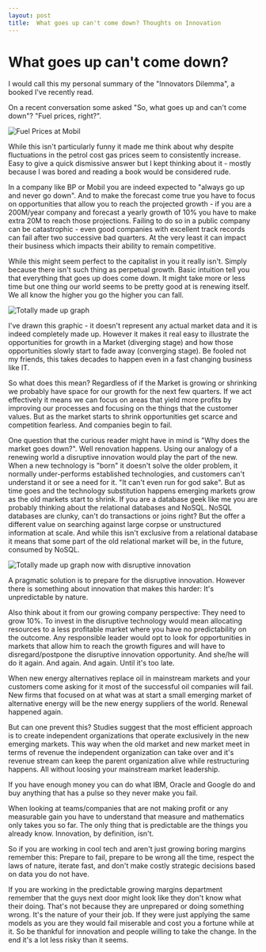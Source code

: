 ```yaml
---
layout: post
title:  What goes up can't come down? Thoughts on Innovation
---
```


# What goes up can't come down?

I would call this my personal summary of the "Innovators Dilemma", a booked I've recently read.

On a recent conversation some asked "So, what goes up and can't come down"? "Fuel prices, right?". 

![Fuel Prices at Mobil](http://farm3.static.flickr.com/2209/2172714605_79f99faa62_m_d.jpg)

While this isn't particularly funny it made me think about why despite fluctuations in the petrol cost gas prices seem to consistently increase. Easy to give a quick dismissive answer but I kept thinking about it - mostly because I was bored and reading a book would be considered rude. 

In a company like BP or Mobil you are indeed expected to "always go up and never go down". And to make the forecast come true you have to focus on opportunities that allow you to reach the projected growth - if you are a 200M/year company and forecast a yearly growth of 10% you have to make extra 20M to reach those projections. Failing to do so in a public company can be catastrophic - even good companies with excellent track records can fail after two successive bad quarters. At the very least it can impact their business which impacts their ability to remain competitive.

While this might seem perfect to the capitalist in you it really isn't. Simply because there isn't such thing as perpetual growth. Basic intuition tell you that everything that goes up does come down. It might take more or less time but one thing our world seems to be pretty good at is renewing itself. We all know the higher you go the higher you can fall.

![Totally made up graph](https://img.skitch.com/20110224-8c12hhm7es4ftwjj4giaq6fxgj.jpg)

I've drawn this graphic - it doesn't represent any actual market data and it is indeed completely made up. However it makes it real easy to illustrate the opportunities for growth in a Market (diverging stage) and how those opportunities slowly start to fade away (converging stage). Be fooled not my friends, this takes decades to happen even in a fast changing business like IT. 

So what does this mean? Regardless of if the Market is growing or shrinking we probably have space for our growth for the next few quarters. If we act effectively it means we can focus on areas that yield more profits by improving our processes and focusing on the things that the customer values. But as the market starts to shrink opportunities get scarce and competition fearless. And companies begin to fail.

One question that the curious reader might have in mind is "Why does the market goes down?". Well renovation happens. Using our analogy of a renewing world a disruptive innovation would play the part of the new. When a new technology is  "born" it doesn't solve the older problem, it normally under-performs established technologies, and customers can't understand it or see a need for it. "It can't even run for god sake". But as time goes and the technology substitution happens emerging markets grow as the old markets start to shrink. If you are a database geek like me you are probably thinking about the relational databases and NoSQL. NoSQL databases are clunky, can't do transactions or joins right? But the offer a different value on searching against large corpse or unstructured information at scale. And while this isn't exclusive from a relational database it means that some part of the old relational market will be, in the future, consumed by NoSQL.

![Totally made up graph now with disruptive innovation](https://img.skitch.com/20110224-rqif44ipdybxeia43d4he375ym.jpg)

A pragmatic solution is to prepare for the disruptive innovation. However there is something about innovation that makes this harder: It's unpredictable by nature. 

Also think about it from our growing company perspective: They need to grow 10%. To invest in the disruptive technology would mean allocating resources to a less profitable market where you have no predictability on the outcome. Any responsible leader would opt to look for opportunities in markets that allow him to reach the growth figures and will have to disregard/postpone the disruptive innovation opportunity. And she/he will do it again. And again. And again. Until it's too late. 

When new energy alternatives replace oil in mainstream markets and your customers come asking for it most of the successful oil companies will fail. New firms that focused on at what was at start a small emerging market of alternative energy will be the new energy suppliers of the world. Renewal happened again.

But can one prevent this? Studies suggest that the most efficient approach is to create independent organizations that operate exclusively in the new emerging markets. This way when the old market and new market meet in terms of revenue the independent organization can take over and it's revenue stream can keep the parent organization alive while restructuring happens. All without loosing your mainstream market leadership. 

If you have enough money you can do what IBM, Oracle and Google do and buy anything that has a pulse so they never make you fail.

When looking at teams/companies that are not making profit or any measurable gain you have to understand that measure and mathematics only takes you so far. The only thing that is predictable are the things you already know. Innovation, by definition, isn't. 

So if you are working in cool tech and aren't just growing boring margins remember this: Prepare to fail, prepare to be wrong all the time, respect the laws of nature, iterate fast, and don't make costly strategic decisions based on data you do not have. 

If you are working in the predictable growing margins department remember that the guys next door might look like they don't know what their doing. That's not because they are unprepared or doing something wrong. It's the nature of your their job. If they were just applying the same models as you are they would fail miserable and cost you a fortune while at it. So be thankful for innovation and people willing to take the change. In the end it's a lot less risky than it seems.